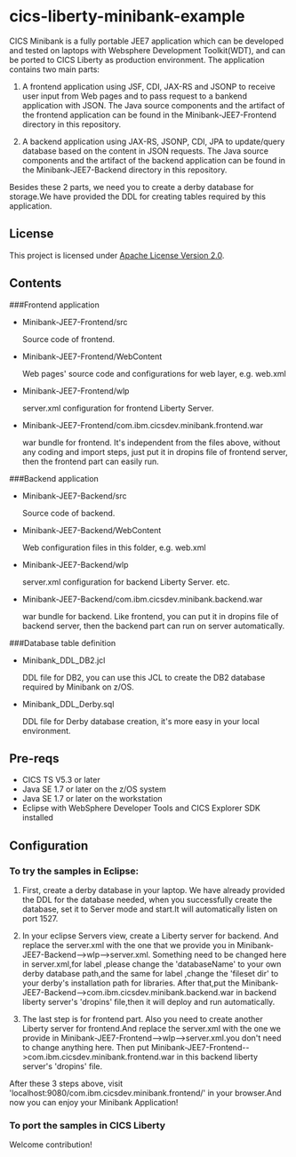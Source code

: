 # cics-liberty-minibank-example

CICS Minibank is a fully portable JEE7 application which can be developed and tested on laptops with Websphere Development Toolkit(WDT), and
can be ported to CICS Liberty as production environment. The application contains two main parts:

1. A frontend application using JSF, CDI, JAX-RS and JSONP to receive user input from Web pages and to pass request to a bankend application with JSON. 
The Java source components and the artifact of the frontend application can be found in the Minibank-JEE7-Frontend directory in this repository.

1. A backend application using JAX-RS, JSONP, CDI, JPA to update/query database based on the content in JSON requests. 
The Java source components and the artifact of the backend application can be found in the Minibank-JEE7-Backend directory in this repository.

Besides these 2 parts, we need you to create a derby database for storage.We have provided the DDL for creating tables required by this application. 


## License
This project is licensed under [Apache License Version 2.0](LICENSE).   

## Contents

###Frontend application
- Minibank-JEE7-Frontend/src

	Source code of frontend.
- Minibank-JEE7-Frontend/WebContent

	Web pages' source code and configurations for web layer, e.g. web.xml
- Minibank-JEE7-Frontend/wlp

	server.xml configuration for frontend Liberty Server.
- Minibank-JEE7-Frontend/com.ibm.cicsdev.minibank.frontend.war

	war bundle for frontend. It's independent from the files above, without any coding and import steps, just put it in dropins file of frontend server, then the frontend part can easily run.


###Backend application
- Minibank-JEE7-Backend/src
	
	Source code of backend.
- Minibank-JEE7-Backend/WebContent
	
	Web configuration files in this folder, e.g. web.xml
- Minibank-JEE7-Backend/wlp 
	
	server.xml configuration for backend Liberty Server. etc.
- Minibank-JEE7-Backend/com.ibm.cicsdev.minibank.backend.war
	
	war bundle for backend. Like frontend, you can put it in dropins file of backend server, then the backend part can run on server automatically.
	
###Database table definition
- Minibank_DDL_DB2.jcl

	DDL file for DB2, you can use this JCL to create the DB2 database required by Minibank on z/OS.
- Minibank_DDL_Derby.sql
	
	DDL file for Derby database creation, it's more easy in your local environment.

## Pre-reqs

* CICS TS V5.3 or later
* Java SE 1.7 or later on the z/OS system
* Java SE 1.7 or later on the workstation
* Eclipse with WebSphere Developer Tools and CICS Explorer SDK installed


## Configuration


### To try the samples in Eclipse:
1. First, create a derby database in your laptop. We have already provided the DDL for the database needed, when you successfully create the database, set it to Server mode and start.It will automatically listen on port 1527. 

1. In your eclipse Servers view, create a Liberty server for backend. And replace the server.xml with the one that we provide you in Minibank-JEE7-Backend-->wlp-->server.xml.
	Something need to be changed here in server.xml,for label <dataSource>,please change the 'databaseName' to your own derby database path,and the same for label <library>,change the 'fileset dir' to your derby's installation path for libraries.
	After that,put the Minibank-JEE7-Backend-->com.ibm.cicsdev.minibank.backend.war in backend liberty server's 'dropins' file,then it will deploy and run automatically.
1. The last step is for frontend part. Also you need to create another Liberty server for frontend.And replace the server.xml with the one we provide in Minibank-JEE7-Frontend-->wlp-->server.xml.you don't need to change anything here.
	Then put Minibank-JEE7-Frontend-->com.ibm.cicsdev.minibank.frontend.war in this backend liberty server's 'dropins' file.
	
After these 3 steps above, visit 'localhost:9080/com.ibm.cicsdev.minibank.frontend/' in your browser.And now you can enjoy your Minibank Application!
	

### To port the samples in CICS Liberty


Welcome contribution!
